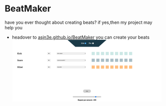 # BeatMaker
have you ever thought about creating beats? if yes,then my project may help you
- headover to <a href="asjn3e.github.io/BeatMaker">asjn3e.github.io/BeatMaker</a> you can create your beats
<img src="./hero.png"></img>
